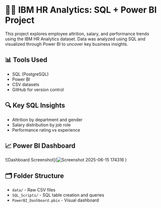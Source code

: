 # 🧑‍💼 IBM HR Analytics: SQL + Power BI Project

This project explores employee attrition, salary, and performance trends using the IBM HR Analytics dataset. Data was analyzed using SQL and visualized through Power BI to uncover key business insights.

## 📊 Tools Used
- SQL (PostgreSQL)
- Power BI
- CSV datasets
- GitHub for version control

## 🔍 Key SQL Insights
- Attrition by department and gender
- Salary distribution by job role
- Performance rating vs experience

## 📈 Power BI Dashboard
![Dashboard Screenshot](![Screenshot 2025-06-15 174316](https://github.com/user-attachments/assets/c8c489d6-07c8-4b70-8004-d609f5eb78ec)
)

## 🗂️ Folder Structure
- `data/` - Raw CSV files
- `SQL_Scripts/` - SQL table creation and queries
- `PowerBI_Dashboard.pbix` - Visual dashboard

